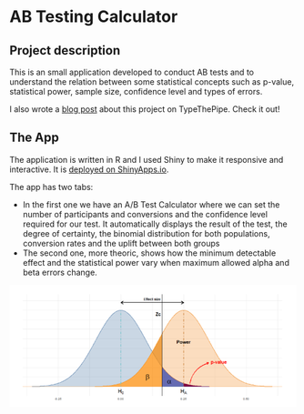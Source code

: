 # AB Testing Calculator

## Project description
This is an small application developed to conduct AB tests and to understand the relation between some statistical concepts such as p-value, statistical power, sample size, confidence level and types of errors. 

I also wrote a [blog post](https://typethepipe.com/post/ab-testing/) about this project on TypeThePipe. Check it out!


## The App

The application is written in R and I used Shiny to make it responsive and interactive. It is [deployed on ShinyApps.io](https://pabloct.shinyapps.io/StatisticalSignificance/).

The app has two tabs:
* In the first one we have an A/B Test Calculator where we can set the number of participants and conversions and the confidence level required for our test. It automatically displays the result of the test, the degree of certainty, the binomial distribution for both populations, conversion rates and the uplift between both groups
* The second one, more theoric, shows how the minimum detectable effect and the statistical power vary when maximum allowed alpha and beta errors change.

![App snapshot](Snapshots\binomial_pvalue.PNG)
